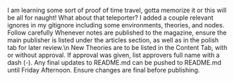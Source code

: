 I am learning some sort of proof of time travel, gotta memorize it or this will be all for naught! What about that teleporter?
I added a couple relevant ignores in my gitignore including some environments, theories, and nodes. Follow carefully
Whenever notes are published to the magazine, ensure the main publisher is listed under the articles section, as well as in the polish tab for later review.\n
New Theories are to be listed in the Content Tab, with or without approval. If approval was given, list approvers full name with a dash (-).
Any final updates to README.md can be pushed to README.md until Friday Afternoon. Ensure changes are final before publishing.
